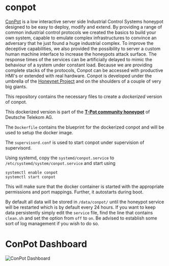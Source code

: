 # conpot

[ConPot](http://conpot.org/) is a low interactive server side Industrial Control Systems honeypot designed to be easy to deploy, modify and extend. By providing a range of common industrial control protocols we created the basics to build your own system, capable to emulate complex infrastructures to convince an adversary that he just found a huge industrial complex. To improve the deceptive capabilities, we also provided the possibility to server a custom human machine interface to increase the honeypots attack surface. The response times of the services can be artificially delayed to mimic the behaviour of a system under constant load. Because we are providing complete stacks of the protocols, Conpot can be accessed with productive HMI's or extended with real hardware. Conpot is developed under the umbrella of the [Honeynet Project](https://www.honeynet.org/) and on the shoulders of a couple of very big giants.

This repository contains the necessary files to create a *dockerized* version of conpot.

This dockerized version is part of the **[T-Pot community honeypot](http://dtag-dev-sec.github.io/)** of Deutsche Telekom AG.

The `Dockerfile` contains the blueprint for the dockerized conpot and will be used to setup the docker image.  

The `supervisord.conf` is used to start conpot under supervision of supervisord.

Using systemd, copy the `systemd/conpot.service` to `/etc/systemd/system/conpot.service` and start using

```
systemctl enable conpot
systemctl start conpot
```

This will make sure that the docker container is started with the appropriate permissions and port mappings. Further, it autostarts during boot.

By default all data will be stored in `/data/conpot/` until the honeypot service will be restarted which is by default every 24 hours. If you want to keep data persistently simply edit the ``service`` file, find the line that contains ``clean.sh`` and set the option from ``off`` to ``on``. Be advised to establish some sort of log management if you wish to do so.

# ConPot Dashboard

![ConPot Dashboard](https://raw.githubusercontent.com/dtag-dev-sec/conpot/master/doc/dashboard.png)
